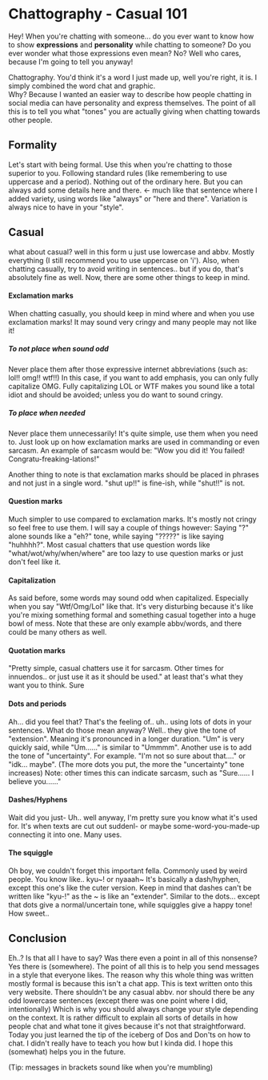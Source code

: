 Chattography - Casual 101
=========================

Hey! When you're chatting with someone... do you ever want to know how to show **expressions** and **personality** while chatting to someone? Do you ever wonder what those expressions even mean? No? Well who cares, because I'm going to tell you anyway!

Chattography. You'd think it's a word I just made up, well you're right, it is. I simply combined the word chat and graphic.  
Why? Because I wanted an easier way to describe how people chatting in social media can have personality and express themselves. The point of all this is to tell you what "tones" you are actually giving when chatting towards other people. 

## Formality 
Let's start with being formal. Use this when you're chatting to those superior to you. Following standard rules (like remembering to use uppercase and a period). Nothing out of the ordinary here. But you can always add some details here and there. <- much like that sentence where I added variety, using words like "always" or "here and there". Variation is always nice to have in your "style". 

## Casual 
what about casual? well in this form u just use lowercase and abbv. Mostly everything (I still recommend you to use uppercase on 'i'). Also, when chatting casually, try to avoid writing in sentences.. but if you do, that's absolutely fine as well. Now, there are some other things to keep in mind. 

#### Exclamation marks 

When chatting casually, you should keep in mind where and when you use exclamation marks! It may sound very cringy and many people may not like it! 

##### To not place when sound odd 
Never place them after those expressive internet abbreviations (such as: lol!! omg!! wtf!!) In this case, if you want to add emphasis, you can only fully capitalize OMG. Fully capitalizing LOL or WTF makes you sound like a total idiot and should be avoided; unless you do want to sound cringy. 

##### To place when needed 
Never place them unnecessarily! It's quite simple, use them when you need to. Just look up on how exclamation marks are used in commanding or even sarcasm. An example of sarcasm would be: "Wow you did it! You failed! Congratu-freaking-lations!" 

Another thing to note is that exclamation marks should be placed in phrases and not just in a single word. 
"shut up!!" is fine-ish, while "shut!!" is not. 

#### Question marks 
Much simpler to use compared to exclamation marks. It's mostly not cringy so feel free to use them. I will say a couple of things however: Saying "?" alone sounds like a "eh?" tone, while saying "?????" is like saying "huhhhh?". Most casual chatters that use question words like "what/wot/why/when/where" are too lazy to use question marks or just don't feel like it. 

#### Capitalization 
As said before, some words may sound odd when capitalized. Especially when you say "Wtf/Omg/Lol" like that. It's very disturbing because it's like you're mixing something formal and something casual together into a huge bowl of mess. Note that these are only example abbv/words, and there could be many others as well. 

#### Quotation marks 
"Pretty simple, casual chatters use it for sarcasm. Other times for innuendos.. or just use it as it should be used." at least that's what they want you to think. Sure 

#### Dots and periods 
Ah... did you feel that? That's the feeling of.. uh.. using lots of dots in your sentences. What do those mean anyway? Well.. they give the tone of "extension". Meaning it's pronounced in a longer duration. "Um" is very quickly said, while "Um......" is similar to "Ummmm". Another use is to add the tone of "uncertainty". For example. "I'm not so sure about that...." or "idk... maybe". (The more dots you put, the more the "uncertainty" tone increases) 
Note: other times this can indicate sarcasm, such as "Sure...... I believe you......" 

#### Dashes/Hyphens 
Wait did you just- Uh.. well anyway, I'm pretty sure you know what it's used for. It's when texts are cut out suddenl- or maybe some-word-you-made-up connecting it into one. Many uses. 

#### The squiggle 
Oh boy, we couldn't forget this important fella. Commonly used by weird people. You know like.. kyu~! or nyaaah~
It's basically a dash/hyphen, except this one's like the cuter version. Keep in mind that dashes can't be written like "kyu-!" as the ~ is like an "extender". Similar to the dots... except that dots give a normal/uncertain tone, while squiggles give a happy tone! How sweet.. 

## Conclusion
Eh..? Is that all I have to say? Was there even a point in all of this nonsense? Yes there is (somewhere). The point of all this is to help you send messages in a style that everyone likes. The reason why this whole thing was written mostly formal is because this isn't a chat app. This is text written onto this very website. There shouldn't be any casual abbv. nor should there be any odd lowercase sentences (except there was one point where I did, intentionally) Which is why you should always change your style depending on the context. 
It is rather difficult to explain all sorts of details in how people chat and what tone it gives because it's not that straightforward. Today you just learned the tip of the iceberg of Dos and Don'ts on how to chat. I didn't really have to teach you how but I kinda did. 
I hope this (somewhat) helps you in the future. 

(Tip: messages in brackets sound like when you're mumbling)